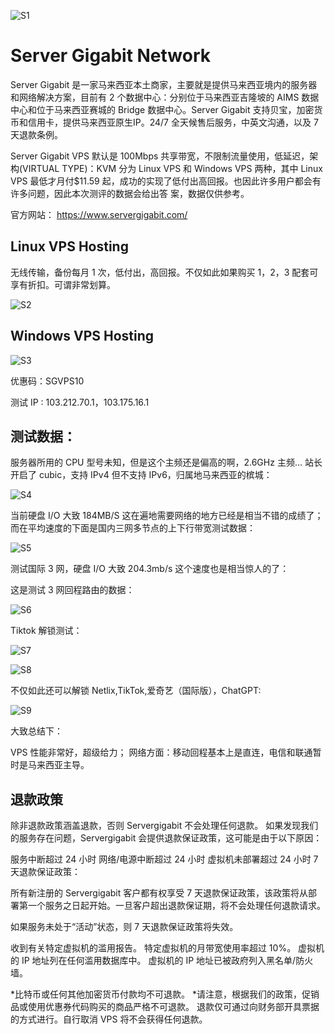 ![S1](https://github.com/Servergigabit/Server-Gigabit/assets/173138583/f85620cb-e41e-4591-bfd3-91be1046a3ff)

# Server Gigabit Network 

Server Gigabit 是一家马来西亚本土商家，主要就是提供马来西亚境内的服务器和网络解决方案，目前有 2 个数据中心：分别位于马来西亚吉隆坡的 AIMS 数据中心和位于马来西亚赛城的 Bridge 数据中心。Server Gigabit 支持贝宝，加密货币和信用卡，提供马来西亚原生IP。24/7 全天候售后服务，中英文沟通，以及 7 天退款条例。 


Server Gigabit VPS 默认是 100Mbps 共享带宽，不限制流量使用，低延迟，架构(VIRTUAL TYPE)：KVM 分为 Linux VPS 和 Windows VPS 两种，其中 Linux VPS 最低才月付$11.59 起，成功的实现了低付出高回报。也因此许多用户都会有许多问题，因此本次测评的数据会给出答 案，数据仅供参考。

官方网站：  https://www.servergigabit.com/ 
 
## Linux VPS Hosting 
无线传输，备份每月 1 次，低付出，高回报。不仅如此如果购买 1，2，3 配套可享有折扣。可谓非常划算。 

![S2](https://github.com/Servergigabit/Server-Gigabit/assets/173138583/cdb39c40-ea78-4f2c-91b6-c2702a63cc80)
  
## Windows VPS Hosting 
![S3](https://github.com/Servergigabit/Server-Gigabit/assets/173138583/f16e8ac7-527f-48e7-bce9-0266d49a8268)

优惠码：SGVPS10 
 
测试 IP : 103.212.70.1，103.175.16.1 
 
 
## 测试数据：  
 
服务器所用的 CPU 型号未知，但是这个主频还是偏高的啊，2.6GHz 主频… 站长开启了 cubic，支持 IPv4 但不支持 IPv6，归属地马来西亚的槟城： 

![S4](https://github.com/Servergigabit/Server-Gigabit/assets/173138583/07273bb1-01b9-4dd3-8fef-748ddf949dec)

当前硬盘 I/O 大致 184MB/S 这在遍地需要网络的地方已经是相当不错的成绩了；而在平均速度的下面是国内三网多节点的上下行带宽测试数据： 

![S5](https://github.com/Servergigabit/Server-Gigabit/assets/173138583/6570b5f6-e879-4ac2-b113-92a1e78e6353)

测试国际 3 网，硬盘 I/O 大致 204.3mb/s 这个速度也是相当惊人的了： 
  
这是测试 3 网回程路由的数据： 
 
![S6](https://github.com/Servergigabit/Server-Gigabit/assets/173138583/6e46e4de-f1a3-4136-8bc7-a4f27dfbbbb1)

Tiktok 解锁测试： 
 
![S7](https://github.com/Servergigabit/Server-Gigabit/assets/173138583/95e2a956-1a9f-4560-84db-1faae000e7eb)

![S8](https://github.com/Servergigabit/Server-Gigabit/assets/173138583/a90ba451-9246-4b53-af65-7815e3002b11)

不仅如此还可以解锁 Netlix,TikTok,爱奇艺（国际版），ChatGPT: 

![S9](https://github.com/Servergigabit/Server-Gigabit/assets/173138583/e4931a14-c7f6-476f-805b-e105838666ad)

大致总结下： 
 
VPS 性能非常好，超级给力； 网络方面：移动回程基本上是直连，电信和联通暂时是马来西亚主导。 


## 退款政策
除非退款政策涵盖退款，否则 Servergigabit 不会处理任何退款。
如果发现我们的服务存在问题，Servergigabit 会提供退款保证政策，这可能是由于以下原因：

服务中断超过 24 小时
网络/电源中断超过 24 小时
虚拟机未部署超过 24 小时
7 天退款保证政策：

所有新注册的 Servergigabit 客户都有权享受 7 天退款保证政策，该政策将从部署第一个服务之日起开始。一旦客户超出退款保证期，将不会处理任何退款请求。

如果服务未处于“活动”状态，则 7 天退款保证政策将失效。

收到有关特定虚拟机的滥用报告。
特定虚拟机的月带宽使用率超过 10%。
虚拟机的 IP 地址列在任何滥用数据库中。
虚拟机的 IP 地址已被政府列入黑名单/防火墙。

*比特币或任何其他加密货币付款均不可退款。
*请注意，根据我们的政策，促销品或使用优惠券代码购买的商品严格不可退款。
退款仅可通过向财务部开具票据的方式进行。自行取消 VPS 将不会获得任何退款。
